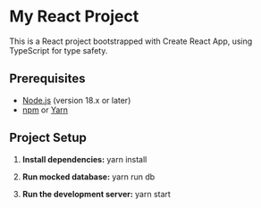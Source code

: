 # My React Project

This is a React project bootstrapped with Create React App, using TypeScript for type safety.

## Prerequisites

- [Node.js](https://nodejs.org/) (version 18.x or later)
- [npm](https://www.npmjs.com/) or [Yarn](https://yarnpkg.com/)

## Project Setup

1. **Install dependencies:**
   yarn install

2. **Run mocked database:**
   yarn run db

3. **Run the development server:**
   yarn start
